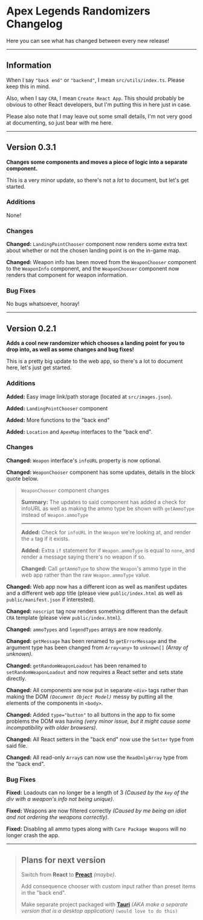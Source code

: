 # Apex Legends Randomizers Changelog

Here you can see what has changed between every new release!

---

## Information

When I say `"back end"` or `"backend"`, I mean `src/utils/index.ts`. Please keep this in mind.

Also, when I say `CRA`, I mean `Create React App`. This should probably be obvious to other React developers, but I'm putting this in here just in case.

Please also note that I may leave out some small details, I'm not very good at documenting, so just bear with me here.

---

## Version 0.3.1

**Changes some components and moves a piece of logic into a separate component.**

This is a very minor update, so there's not a _lot_ to document, but let's get started.

### Additions

None!

### Changes

**Changed:** `LandingPointChooser` component now renders some extra text about whether or not the chosen landing point is on the in-game map.

**Changed:** Weapon info has been moved from the `WeaponChooser` component to the `WeaponInfo` component, and the `WeaponChooser` component now renders that component for weapon information.

### Bug Fixes

No bugs whatsoever, hooray!

---

## Version 0.2.1

**Adds a cool new randomizer which chooses a landing point for you to drop into, as well as some changes and bug fixes!**

This is a pretty big update to the web app, so there's a lot to document here, let's just get started.

### Additions

**Added:** Easy image link/path storage (located at `src/images.json`).

**Added:** `LandingPointChooser` component

**Added:** More functions to the "back end"

**Added:** `Location` and `ApexMap` interfaces to the "back end".

### Changes

**Changed:** `Weapon` interface's `infoURL` property is now optional.

**Changed:** `WeaponChooser` component has some updates, details in the block quote below.

> `WeaponChooser` component changes
>
> **Summary:** The updates to said component has added a check for infoURL as well as making the ammo type be shown with `getAmmoType` instead of `Weapon.ammoType`
>
> ---
>
> **Added:** Check for `infoURL` in the `Weapon` we're looking at, and render the `a` tag if it exists.
>
> **Added:** Extra `if` statement for if `Weapon.ammoType` is equal to `none`, and render a message saying there's no weapon if so.
>
> **Changed:** Call `getAmmoType` to show the `Weapon`'s ammo type in the web app rather than the raw `Weapon.ammoType` value.

**Changed:** Web app now has a different icon as well as manifest updates and a different web app title (please view `public/index.html` as well as `public/manifest.json` if interested).

**Changed:** `noscript` tag now renders something different than the default `CRA` template (please view `public/index.html`).

**Changed:** `ammoTypes` and `legendTypes` arrays are now readonly.

**Changed:** `getMessage` has been renamed to `getErrorMessage` and the argument type has been changed from `Array<any>` to `unknown[]` _(Array of unknown)_.

**Changed:** `getRandomWeaponLoadout` has been renamed to `setRandomWeaponLoadout` and now requires a React setter and sets state directly.

**Changed:** All components are now put in separate `<div>` tags rather than making the DOM _`(Document Object Model)`_ messy by putting all the elements of the components in `<body>`.

**Changed:** Added `type="button"` to all buttons in the app to fix some problems the DOM was having _(very minor issue, but it might cause some incompatibility with older browsers)_.

**Changed:** All React setters in the "back end" now use the `Setter` type from said file.

**Changed:** All read-only `Array`s can now use the `ReadOnlyArray` type from the "back end".

### Bug Fixes

**Fixed:** Loadouts can no longer be a length of 3 _(Caused by the `key` of the div with a weapon's info not being unique)_.

**Fixed:** Weapons are now filtered correctly _(Caused by me being an idiot and not ordering the weapons correctly)_.

**Fixed:** Disabling all ammo types along with `Care Package Weapons` will no longer crash the app.

---

> ## Plans for next version
>
> Switch from **React** to [**Preact**](https://preactjs.com/) _(maybe)_.
>
> Add consequence chooser with custom input rather than preset items in the "back end".
>
> Make separate project packaged with [**Tauri**](https://tauri.app/) _(AKA make a separate version that is a desktop application)_ `(would love to do this)`
